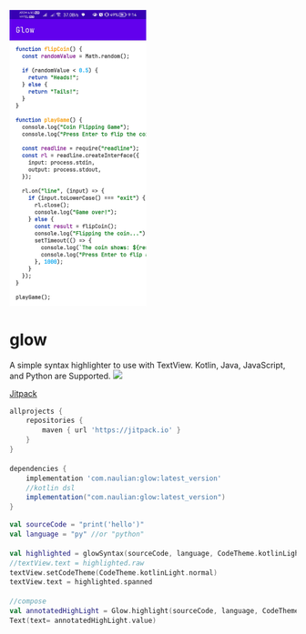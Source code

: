 <img src="screenshots/javascript.jpg" alt="screenshot" width="240"></img>

# glow 
A simple syntax highlighter to use with TextView. Kotlin, Java, JavaScript, and Python are Supported.
[![](https://jitpack.io/v/cinkhangin/glow.svg)](https://jitpack.io/#com.naulian/glow)

[Jitpack](https://jitpack.io/#com.naulian/glow)

```groovy
allprojects {
    repositories {
        maven { url 'https://jitpack.io' }
    }
}

dependencies {
    implementation 'com.naulian:glow:latest_version'
    //kotlin dsl
    implementation("com.naulian:glow:latest_version")
}
```

```kotlin
val sourceCode = "print('hello')"
val language = "py" //or "python"

val highlighted = glowSyntax(sourceCode, language, CodeTheme.kotlinLight)
//textView.text = highlighted.raw 
textView.setCodeTheme(CodeTheme.kotlinLight.normal)
textView.text = highlighted.spanned

//compose
val annotatedHighLight = Glow.highlight(sourceCode, language, CodeTheme.kotlinLight)
Text(text= annotatedHighLight.value)
```

